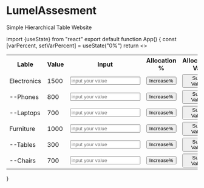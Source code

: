 # LumelAssesment
Simple Hierarchical Table Website

import {useState} from "react"
export default function App() {
    const [varPercent, setVarPercent] = useState("0%")
  return <>
  <table>
      <tr>
      <th>Lable</th>
      <th>Value</th>      
      <th>Input</th>      
      <th>Allocation %</th>      
      <th>Allocation Val</th>
      <th>Variance %</th>
      </tr>
      <tr>
      <td>Electronics</td>
      <td>1500</td>
      <td><input type="number" placeholder="input your value"></input></td>
      <td><button>Increase%</button></td>
      <td><button>Sum Value</button></td>
      <td></td>
      </tr>
      <tr>
      <td>--Phones</td>
          <td>800</td>
          <td><input type="number" placeholder="input your value"></input></td>
          <td><button>Increase%</button></td>
          <td><button>Sum Value</button></td>
          <td></td>
      </tr>
      <tr>
      <td>--Laptops</td>
          <td>700</td>
          <td><input type="number" placeholder="input your value"></input></td>
          <td><button>Increase%</button></td>
          <td><button>Sum Value</button></td>
          <td></td>
      </tr>
      <tr>
      <td>Furniture</td>
          <td>1000</td>
          <td><input type="number" placeholder="input your value"></input></td>
          <td><button>Increase%</button></td>
          <td><button>Sum Value</button></td>
          <td></td>
          <td></td>
      </tr>
      <tr>
      <td>--Tables</td>
          <td>300</td>
          <td><input type="number" placeholder="input your value"></input></td>
          <td><button>Increase%</button></td>
          <td><button>Sum Value</button></td>
          <td></td>
      </tr>
      <tr>
      <td>--Chairs</td>
          <td>700</td>
          <td><input type="number" placeholder="input your value"></input></td>
          <td><button>Increase%</button></td>
          <td><button>Sum Value</button></td>
          <td>}</td>
      </tr>
  </table>
  </>
}
